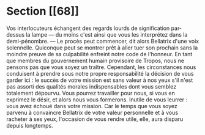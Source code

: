# Section [[68]]

Vos interlocuteurs échangent des regards lourds de signification par-dessus la lampe — du moins c'est ainsi que vous les interprétez dans la demi-pénombre.
— Le procès peut commencer, dit alors Bellatrix d'une voix solennelle. Quiconque peut se montrer prêt à aller tuer son prochain sans la moindre preuve de sa culpabilité enfreint notre code de l'honneur. En tant que membres du gouvernement humain provisoire de Tropos, nous ne pensons pas que vous soyez un traître. Cependant, les circonstances nous conduisent à prendre sous notre propre responsabilité la décision de vous garder ici : le succès de votre mission est sans valeur à nos yeux s'il n'est pas assorti des qualités morales indispensables dont vous semblez totalement dépourvu. Vous pourrez travailler pour nous, si vous en exprimez le désir, et alors nous vous formerons. Inutile de vous leurrer : vous avez échoué dans votre mission. Car le temps que vous soyez parvenu à convaincre Bellatrix de votre valeur personnelle et à vous racheter à ses yeux, l'occasion de vous rendre utile, elle, aura disparu depuis longtemps.